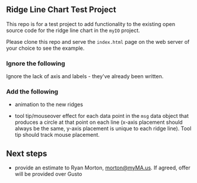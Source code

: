## Ridge Line Chart Test Project

This repo is for a test project to add functionality to the existing open source code for the ridge line chart in the `myIO` project.

Please clone this repo and serve the `index.html` page on the web server of your choice to see the example.

### Ignore the following

Ignore the lack of axis and labels - they've already been written.

### Add the following

- animation to the new ridges

- tool tip/mouseover effect for each data point in the `msg` data object that produces a circle at that point on each line (x-axis placement should always be the same, y-axis placement is unique to each ridge line). Tool tip should track mouse placement.

## Next steps

- provide an estimate to Ryan Morton, morton@myMA.us. If agreed, offer will be provided over Gusto